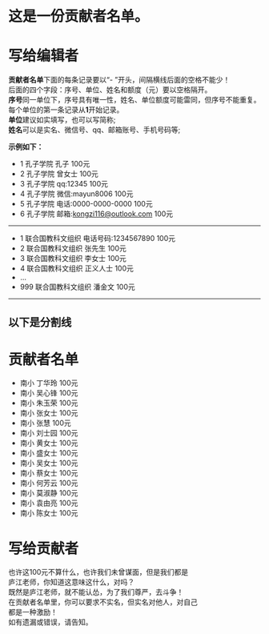 # 这是一份贡献者名单。
# 写给编辑者
**贡献者名单**下面的每条记录要以“- ”开头，间隔横线后面的空格不能少！<br/>
后面的四个字段：序号、单位、姓名和额度（元）要以空格隔开。<br/>
**序号**同一单位下，序号具有唯一性，姓名、单位额度可能雷同，但序号不能重复。<br/>
每个单位的第一条记录从**1**开始记录。<br/>
**单位**建议如实填写，也可以写简称;<br/>
**姓名**可以是实名、微信号、qq、邮箱账号、手机号码等;<br/>


**示例如下：**
- 1 孔子学院 孔子 100元
- 2 孔子学院 曾女士 100元
- 3 孔子学院 qq:12345 100元
- 4 孔子学院 微信:mayun8006 100元
- 5 孔子学院 电话:0000-0000-0000 100元
- 6 孔子学院 邮箱:kongzi116@outlook.com 100元
---
- 1 联合国教科文组织 电话号码:1234567890 100元<br/>
- 2 联合国教科文组织 张先生 100元<br/>
- 3 联合国教科文组织 李女士 100元<br/>
- 4 联合国教科文组织 正义人士 100元<br/>
- ...
- 999 联合国教科文组织 潘金文 100元<br/>
---
以下是分割线
----
# 贡献者名单
- 南小 丁华玲 100元
- 南小 吴心锋 100元
- 南小 朱玉荣 100元
- 南小 张女士 100元
- 南小 张慧 100元
- 南小 刘士园 100元
- 南小 黄女士 100元
- 南小 盛女士 100元
- 南小 吴女士 100元
- 南小 蔡女士 100元
- 南小 何芳云 100元
- 南小 莫淑静 100元
- 南小 袁由亮 100元
- 南小 陈女士 100元

# 写给贡献者<br/>
也许这100元不算什么，也许我们未曾谋面，但是我们都是<br/>
庐江老师，你知道这意味这什么，对吗？<br/>
    既然是庐江老师，就不能认怂，为了我们尊严，去斗争！<br/>
    在贡献者名单里，你可以要求不实名，但实名对他人，对自己<br/>
都是一种激励！<br/>
如有遗漏或错误，请告知。
